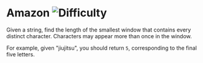 # Amazon ![Difficulty](https://img.shields.io/badge/-MEDIUM-yellow)
	
Given a string, find the length of the smallest window that contains every distinct character. Characters may appear more than once in the window.
	
For example, given "jiujitsu", you should return `5`, corresponding to the final five letters.
	
